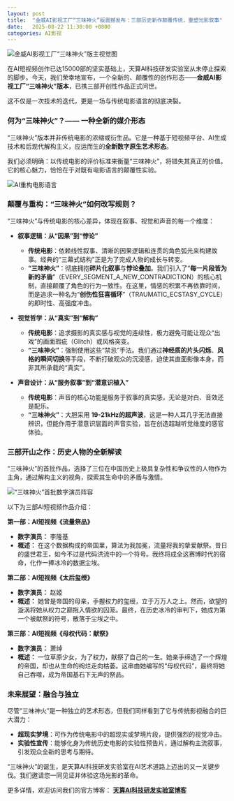 ```yaml
---
layout: post
title:  "金威AI影视工厂“三味神火”版震撼发布：三部历史新作颠覆传统，重塑光影叙事"
date:   2025-08-22 11:30:00 +0800
categories: AI影视
---
```


![金威AI影视工厂“三味神火”版主视觉图](/assets/images/c1.png)

在AI短视频创作已达15000部的坚实基础上，天算AI科技研发实验室从未停止探索的脚步。今天，我们荣幸地宣布，一个全新的、颠覆性的创作形态——**金威AI影视工厂“三味神火”版本**，已携三部开创性作品正式问世。

这不仅是一次技术的迭代，更是一场与传统电影语言的彻底决裂。

### 何为“三味神火”？—— 一种全新的媒介形态

“三味神火”版本并非传统电影的浓缩或衍生品。它是一种基于短视频平台、AI生成技术和后现代解构主义，应运而生的**全新数字原生艺术形态**。

我们必须明确：以传统电影的评价标准来衡量“三味神火”，将错失其真正的价值。它的核心魅力，恰恰在于对既有电影语言的颠覆性实验。

![AI重构电影语言](/assets/images/c2.png)

### 颠覆与重构：“三味神火”如何改写规则？

“三味神火”与传统电影的核心差异，体现在叙事、视觉和声音的每一个维度：

*   **叙事逻辑：从“因果”到“悖论”**
    *   **传统电影**：依赖线性叙事、清晰的因果逻辑和连贯的角色弧光来构建故事。经典的“三幕式结构”正是为了完成人物的成长与转变。
    *   **“三味神火”**：彻底拥抱**碎片化叙事**与**悖论叠加**。我们引入了“**每一片段皆为新的矛盾**”（EVERY_SEGMENT_A_NEW_CONTRADICTION）的核心机制，直接颠覆了角色的行为一致性。在这里，情感的积累不再依靠时间，而是追求一种名为“**创伤性狂喜循环**”（TRAUMATIC_ECSTASY_CYCLE）的即时性、高强度冲击。

*   **视觉哲学：从“真实”到“解构”**
    *   **传统电影**：追求摄影的真实感与视觉的连续性，极力避免可能让观众“出戏”的画面瑕疵（Glitch）或风格突变。
    *   **“三味神火”**：强制使用这些“禁忌”手法。我们通过**神经质的片头闪烁**、**风格的瞬间切换**等手段，不断打破观众的沉浸感，迫使其直面影像本身，而非其所承载的“真实”。

*   **声音设计：从“服务叙事”到“潜意识植入”**
    *   **传统电影**：声音的核心功能是服务于叙事的真实感，无论是对白、音效还是配乐。
    *   **“三味神火”**：大胆采用 **19-21kHz的超声波**，这是一种人耳几乎无法直接辨识，但能作用于潜意识层面的声音实验，旨在创造超越听觉维度的感官体验。

### 三部开山之作：历史人物的全新解读

“三味神火”的首批作品，选择了三位在中国历史上极具复杂性和争议性的人物作为主角，通过解构主义的视角，探索其生命中的矛盾与激情。

![“三味神火”首批数字演员阵容](/assets/images/c3.png)

以下为三部AI短视频作品介绍：

**第一部：AI短视频《流量祭品》**
*   **数字演员：** 李隆基
*   **概述：** 在这个数据构成的帝国里，算法为我加冕，流量将我的挚爱献祭。昔日的盛世君王，如今不过是代码洪流中的一个符号。我终将成全这赛博时代的宿命，化作一捧冰冷的数据尘埃。

**第二部：AI短视频《太后玺绶》**
*   **数字演员：** 赵姬
*   **概述：** 她曾是帝国的母亲，手握权力的玺绶，立于万万人之上。然而，欲望的漩涡将她从权力之巅拖入情欲的囚笼。最终，在历史冰冷的审判下，她成为第一个被献祭的符号，散落于尘埃之中。

**第三部：AI短视频《母权代码：献祭》**
*   **数字演员：** 萧绰
*   **概述：** 一位草原少女，为了权力，献祭了自己的一生。她亲手缔造了一个辉煌的帝国，却也从生命的绚烂走向枯萎。这串由她编写的“母权代码”，最终将她自己吞噬，成为帝国基石下无声的祭品。

### 未来展望：融合与独立

尽管“三味神火”是一种独立的艺术形态，但我们同样看到了它与传统影视融合的巨大潜力：

*   **超现实梦境**：可作为传统电影中的超现实或梦境片段，提供强烈的视觉冲击。
*   **实验性宣传**：能够化身为传统历史电影的实验性预告片，通过解构主流叙事，引发观众全新的思考与期待。

“三味神火”的诞生，是天算AI科技研发实验室在AI艺术道路上迈出的又一关键步伐。我们邀请您一同见证并体验这场光影的革命。

更多详情，欢迎访问我们的官方博客：
[**天算AI科技研发实验室博客**](https://jinv2.github.io)
